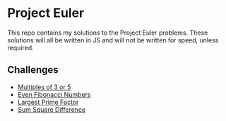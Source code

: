 # Project Euler

This repo contains my solutions to the Project Euler problems. These solutions will all be written in JS and will not be written for speed, unless required.

## Challenges

- [Multiples of 3 or 5](/multiples-of-3-or-5)
- [Even Fibonacci Numbers](/even-fibonacci-numbers)
- [Largest Prime Factor](/largest-prime-factor)
- [Sum Square Difference](/sum-square-difference)
